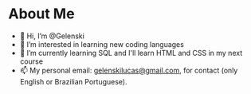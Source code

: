 # About Me

- 👋 Hi, I’m @Gelenski
- 👀 I’m interested in learning new coding languages
- 🌱 I’m currently learning SQL and I'll learn HTML and CSS in my next course
- 📫 My personal email: gelenskilucas@gmail.com, for contact (only English or Brazilian Portuguese).

<!---
Gelenski/Gelenski is a ✨ special ✨ repository because its `README.md` (this file) appears on your GitHub profile.
You can click the Preview link to take a look at your changes.
--->

